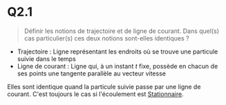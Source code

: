 # Q2.1
> Définir les notions de trajectoire et de ligne de courant. Dans quel(s) cas particulier(s) ces deux notions sont-elles identiques ?


- Trajectoire : Ligne représentant les endroits où se trouve une particule suivie dans le temps
- Ligne de courant : Ligne qui, à un instant $t$ fixe, possède en chacun de ses points une tangente parallèle au vecteur vitesse

Elles sont identique quand la particule suivie passe par une ligne de courant. C'est toujours le cas si l'écoulement est [Stationnaire](../Notion/Ecoulement%20Stationnaire.md).